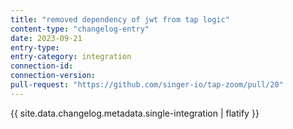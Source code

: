 ```yaml
---
title: "removed dependency of jwt from tap logic"
content-type: "changelog-entry"
date: 2023-09-21
entry-type: 
entry-category: integration
connection-id: 
connection-version: 
pull-request: "https://github.com/singer-io/tap-zoom/pull/20"
---
```

{{ site.data.changelog.metadata.single-integration | flatify }}